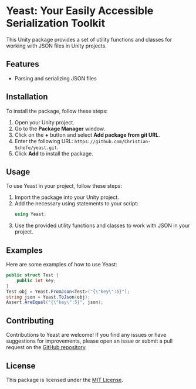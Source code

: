 # Yeast: Your Easily Accessible Serialization Toolkit

This Unity package provides a set of utility functions and classes for working with JSON files in Unity projects.

## Features

- Parsing and serializing JSON files

## Installation

To install the package, follow these steps:

1. Open your Unity project.
2. Go to the **Package Manager** window.
3. Click on the **+** button and select **Add package from git URL**.
4. Enter the following URL: `https://github.com/Christian-Schefe/yeast.git`.
5. Click **Add** to install the package.

## Usage

To use Yeast in your project, follow these steps:

1. Import the package into your Unity project.
2. Add the necessary using statements to your script:
   ```csharp
   using Yeast;
   ```
3. Use the provided utility functions and classes to work with JSON in your project.

## Examples

Here are some examples of how to use Yeast:

```csharp
public struct Test {
    public int key;
}
Test obj = Yeast.FromJson<Test>("{\"key\":5}");
string json = Yeast.ToJson(obj);
Assert.AreEqual("{\"key\":5}", json);
```

## Contributing

Contributions to Yeast are welcome! If you find any issues or have suggestions for improvements, please open an issue or submit a pull request on the [GitHub repository](https://github.com/Christian-Schefe/yeast).

## License

This package is licensed under the [MIT License](https://opensource.org/licenses/MIT).
